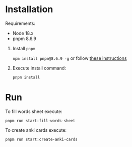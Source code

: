 # Installation

Requirements:
- Node 18.x
- pnpm 8.6.9

1) Install `pnpm`

   `npm install pnpm@8.6.9 -g` or follow [these instructions](https://pnpm.io/ru/installation)

2) Execute install command:

   `pnpm install`

# Run

To fill words sheet execute:

`pnpm run start:fill-words-sheet`

To create anki cards execute:

`pnpm run start:create-anki-cards`